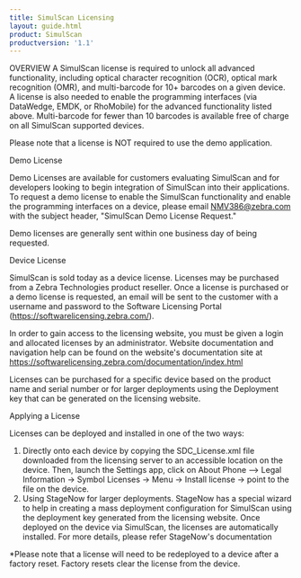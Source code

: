```yaml
---
title: SimulScan Licensing
layout: guide.html
product: SimulScan
productversion: '1.1'
---
```


OVERVIEW
A SimulScan license is required to unlock all advanced functionality, including optical character recognition (OCR), optical mark recognition (OMR), and multi-barcode for 10+ barcodes on a given device. A license is also needed to enable the programming interfaces (via DataWedge, EMDK, or RhoMobile) for the advanced functionality listed above. Multi-barcode for fewer than 10 barcodes is available free of charge on all SimulScan supported devices.

Please note that a license is NOT required to use the demo application.

Demo License

Demo Licenses are available for customers evaluating SimulScan and for developers looking to begin integration of SimulScan into their applications. To request a demo license to enable the SimulScan functionality and enable the programming interfaces on a device, please email NMV386@zebra.com with the subject header, "SimulScan Demo License Request."

Demo licenses are generally sent within one business day of being requested.

Device License

SimulScan is sold today as a device license. Licenses may be purchased from a Zebra Technologies product reseller. Once a license is purchased or a demo license is requested, an email will be sent to the customer with a username and password to the Software Licensing Portal (https://softwarelicensing.zebra.com/).

In order to gain access to the licensing website, you must be given a login and allocated licenses by an administrator. Website documentation and navigation help can be found on the website's documentation site at https://softwarelicensing.zebra.com/documentation/index.html

Licenses can be purchased for a specific device based on the product name and serial number or for larger deployments using the Deployment key that can be generated on the licensing website.

Applying a License

Licenses can be deployed and installed in one of the two ways:
1. Directly onto each device by copying the SDC_License.xml file downloaded from the licensing server to an accessible location on the device. Then, launch the Settings app, click on About Phone –> Legal Information -> Symbol Licenses -> Menu -> Install license -> point to the file on the device.
2. Using StageNow for larger deployments. StageNow has a special wizard to help in creating a mass deployment configuration for SimulScan using the deployment key generated from the licensing website. Once deployed on the device via SimulScan, the licenses are automatically installed. For more details, please refer StageNow's documentation

*Please note that a license will need to be redeployed to a device after a factory reset. Factory resets clear the license from the device.

